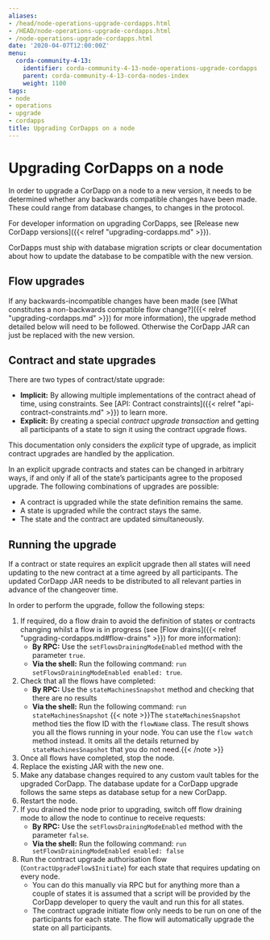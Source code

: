 ```yaml
---
aliases:
- /head/node-operations-upgrade-cordapps.html
- /HEAD/node-operations-upgrade-cordapps.html
- /node-operations-upgrade-cordapps.html
date: '2020-04-07T12:00:00Z'
menu:
  corda-community-4-13:
    identifier: corda-community-4-13-node-operations-upgrade-cordapps
    parent: corda-community-4-13-corda-nodes-index
    weight: 1100
tags:
- node
- operations
- upgrade
- cordapps
title: Upgrading CorDapps on a node
---
```



# Upgrading CorDapps on a node

In order to upgrade a CorDapp on a node to a new version, it needs to be determined whether any backwards compatible
changes have been made. These could range from database changes, to changes in the protocol.

For developer information on upgrading CorDapps, see [Release new CorDapp versions]({{< relref "upgrading-cordapps.md" >}}).

CorDapps must ship with database migration scripts or clear documentation about how to update the database to be compatible with the new version.


## Flow upgrades

If any backwards-incompatible changes have been made (see [What constitutes a non-backwards compatible flow change?]({{< relref "upgrading-cordapps.md" >}})
for more information), the upgrade method detailed below will need to be followed. Otherwise the CorDapp JAR can just
be replaced with the new version.


## Contract and state upgrades

There are two types of contract/state upgrade:


* **Implicit:** By allowing multiple implementations of the contract ahead of time, using constraints. See
[API: Contract constraints]({{< relref "api-contract-constraints.md" >}}) to learn more.
* **Explicit:** By creating a special *contract upgrade transaction* and getting all participants of a state to sign it using the
contract upgrade flows.

This documentation only considers the *explicit* type of upgrade, as implicit contract upgrades are handled by the application.

In an explicit upgrade contracts and states can be changed in arbitrary ways, if and only if all of the state’s participants
agree to the proposed upgrade. The following combinations of upgrades are possible:


* A contract is upgraded while the state definition remains the same.
* A state is upgraded while the contract stays the same.
* The state and the contract are updated simultaneously.


## Running the upgrade

If a contract or state requires an explicit upgrade then all states will need updating to the new contract at a time agreed
by all participants. The updated CorDapp JAR needs to be distributed to all relevant parties in advance of the changeover
time.

In order to perform the upgrade, follow the following steps:


1. If required, do a flow drain to avoid the definition of states or contracts changing whilst a flow is in progress (see [Flow drains]({{< relref "upgrading-cordapps.md#flow-drains" >}}) for more information):
   - **By RPC:** Use the `setFlowsDrainingModeEnabled` method with the parameter `true`.
   - **Via the shell:** Run the following command: `run setFlowsDrainingModeEnabled enabled: true`.
2. Check that all the flows have completed:
   - **By RPC:** Use the `stateMachinesSnapshot` method and checking that there are no results
   - **Via the shell:** Run the following command: `run stateMachinesSnapshot`
      {{< note >}}The `stateMachinesSnapshot` method ties the flow ID with the `flowName` class. The result shows you all the flows running in your node. You can use the `flow watch` method instead. It omits all the details returned by `stateMachinesSnapshot` that you do not need.{{< /note >}}
3. Once all flows have completed, stop the node.
4. Replace the existing JAR with the new one.
5. Make any database changes required to any custom vault tables for the upgraded CorDapp. The database update for a
CorDapp upgrade follows the same steps as database setup for a new CorDapp.
5. Restart the node.
6. If you drained the node prior to upgrading, switch off flow draining mode to allow the node to continue to receive requests:
   - **By RPC:** Use the `setFlowsDrainingModeEnabled` method with the parameter `false`.
   - **Via the shell:** Run the following command: `run setFlowsDrainingModeEnabled enabled: false`
7. Run the contract upgrade authorisation flow (`ContractUpgradeFlow$Initiate`) for each state that requires updating on every node.
   - You can do this manually via RPC but for anything more than a couple of states it is assumed that a script will be
provided by the CorDapp developer to query the vault and run this for all states.
   - The contract upgrade initiate flow only needs to be run on one of the participants for each state. The flow will
automatically upgrade the state on all participants.
